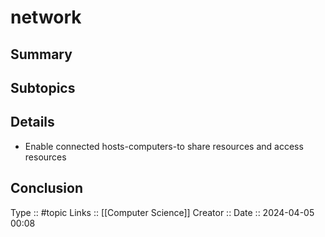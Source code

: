 # network

## Summary

## Subtopics

## Details
- Enable connected hosts-computers-to share resources and access resources
## Conclusion


Type :: #topic
Links :: [[Computer Science]]
Creator ::
Date ::  2024-04-05 00:08
